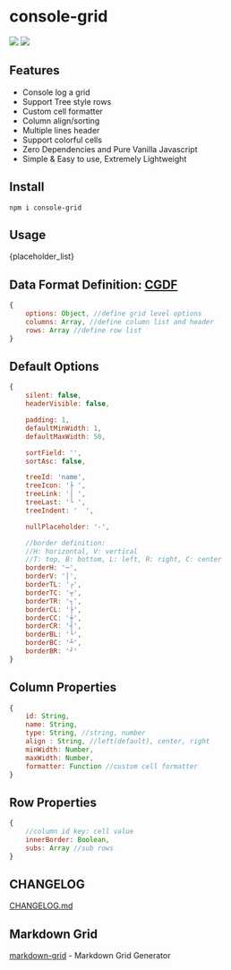 # console-grid

![](https://img.shields.io/npm/v/console-grid.svg)
![](https://img.shields.io/npm/dt/console-grid.svg)

## Features
* Console log a grid 
* Support Tree style rows
* Custom cell formatter
* Column align/sorting
* Multiple lines header
* Support colorful cells
* Zero Dependencies and Pure Vanilla Javascript
* Simple & Easy to use, Extremely Lightweight

## Install
```
npm i console-grid
```

## Usage

{placeholder_list} 

## Data Format Definition: [CGDF](https://github.com/cenfun/cgdf)
```js
{
    options: Object, //define grid level options
    columns: Array, //define column list and header
    rows: Array //define row list
}
```

## Default Options
```js
{
    silent: false,
    headerVisible: false,

    padding: 1,
    defaultMinWidth: 1,
    defaultMaxWidth: 50,

    sortField: '',
    sortAsc: false,

    treeId: 'name',
    treeIcon: '├ ',
    treeLink: '│ ',
    treeLast: '└ ',
    treeIndent: '  ',

    nullPlaceholder: '-',

    //border definition:
    //H: horizontal, V: vertical
    //T: top, B: bottom, L: left, R: right, C: center
    borderH: '─',
    borderV: '│',
    borderTL: '┌',
    borderTC: '┬',
    borderTR: '┐',
    borderCL: '├',
    borderCC: '┼',
    borderCR: '┤',
    borderBL: '└',
    borderBC: '┴',
    borderBR: '┘'
}
```

## Column Properties
```js
{
    id: String,
    name: String,
    type: String, //string, number
    align : String, //left(default), center, right
    minWidth: Number,
    maxWidth: Number,
    formatter: Function //custom cell formatter
}
```

## Row Properties
```js
{
    //column id key: cell value
    innerBorder: Boolean,
    subs: Array //sub rows
}
```

## CHANGELOG
[CHANGELOG.md](CHANGELOG.md)


## Markdown Grid
[markdown-grid](https://github.com/cenfun/markdown-grid) - Markdown Grid Generator